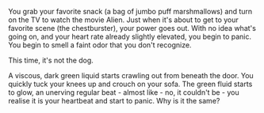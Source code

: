 You grab your favorite snack (a bag of jumbo puff marshmallows) and turn on the TV to 
watch the movie Alien.  Just when it's about to get to your favorite scene (the 
chestburster), your power goes out.
With no idea what's going on, and your heart rate already slightly elevated, you begin
to panic.  You begin to smell a faint odor that you don't recognize.

This time, it's not the dog.

A viscous, dark green liquid starts crawling out from beneath the door.
You quickly tuck your knees up and crouch on your sofa. The green fluid starts to glow,
an unerving regular beat - almost like - no, it couldn't be - you realise it is your
heartbeat and start to panic. Why is it the same?
